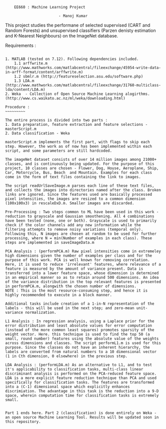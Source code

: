 		EE660 : Machine Learning Project

					      	- Manoj Kumar

This project studies the performane of selected supervised (CART and Random Forests) and unsupervised classifiers (Parzen denisty estimation and K-Nearest Neighbours) on the ImageNet database. 

Requirements :
~~~~~~~~~~~

1. MATLAB (tested on 7.12). Following dependencies included.
	1.1 arffwrite.m (http://www.mathworks.com/matlabcentral/fileexchange/45954-write-data-in-arff-format/content/arffwrite.m)
	1.2 sbmlr.m (http://featureselection.asu.edu/software.php)
	1.3 LDA.m (http://www.mathworks.com/matlabcentral/fileexchange/31760-multiclass-lda/content/LDA.m)
2. Weka  - Collection of Open Source Machine Learning alogirthms. (http://www.cs.waikato.ac.nz/ml/weka/downloading.html)

Procedure :
~~~~~~~~~

The entire process is divided into two parts :
1. Data preparation, feature extraction and feature selections -  masterScript.m
2. Data classification - Weka

masterScript.m implements the first part, with flags to skip each step. However, the work as of now has been implemented within each script, and some parameters are still hardcoded.

The imageNet dataset consists of over 14 million images among 21000+ classes, and is continuously being updated. For the purpose of this project, 10 classes are chosen - Flower, Dog, House, Aeroplane, Ship, Car, Motorcycle, Bus, Beach  and Mountain. Examples for each class come in the form of text files containing the link to images. 

The script readUrlSaveImage.m parses each line of these text files, and collects the images into directories named after the class. Broken links are ignored. Since the features used are basically processed pixel intensities, the images are resized to a common dimension (100x100x3) in rescaleDxD.m. Smaller images are discarded.

Pre-Processing : Two steps common to ML have been used in this work - reduction to grayscale and Gaussian smoothening. All 4 combinations have been tested (none, one or both). Grayscale is used to primarily check if the color channels add any new information while the filtering attempts to remove noisy variations (temporal only). Following this, N images are chosen at random to be used for further processing, where N = min(Number of examples in each class). These steps are implemented in saveImageData.m

PCA Analysis : (performPCA.m) Raw pixel intensities come in extremeley high dimensions given the number of examples per class and for the purpose of this work. PCA is well known for removing correlation. Here, it is used to reduce 'irrelevant' features, where relevance of a feature is measured by the amount of variance present. Data is transferred into a lower feature space, whose dimension is determined in an empirical manner so as to retain around 500 dimensions. An idea of the variance distribution in the top relevant features is presented in performPCA.m, alongwith the chosen number of dimensions.
NOTE : This is the most resource-consuming step, and hence it is highly recommended to execute in a block manner.

Additional tasks include creation of a 1-in-N representation of the labels - this will be used in the next step; and zero-mean unit-variance normalization.

L1 Analysis : In regression analysis, using a Laplace prior for the error distribution and least absolute values for error computation (instead of the more common least squares) promotes sparsity of the weight vector. Here. this technique is used to find the top 50 (a small, round number) features using the absolute value of the weights across dimensions and classes. The script performL1.m is used for this purpose. Since the classes do not have an inherent hierarchy, the labels are converted from natural numbers to a 10 dimensional vector (1 in Cth dimension, 0 elsewhere) in the previous step.

LDA Analysis : (performLDA.m) As an alternative to L1, and to test it's applicability to classification tasks, multi-class linear discriminant analysis is performed on the PCA-reduced feature space. LDA is a more explicit feature reduction technique than PCA and used specifically for classification tasks. The features are transformed into a (C-1) dimensional space which explicitly enhances discrimiation. The advantage in this task is the reduction into a 9-D space, wherein computation time for classification tasks is extremely small.


Part 1 ends here. Part 2 (classification) is done entirely on Weka - an open source Machine Learning Tool. Results will be updated soon in this repository.

